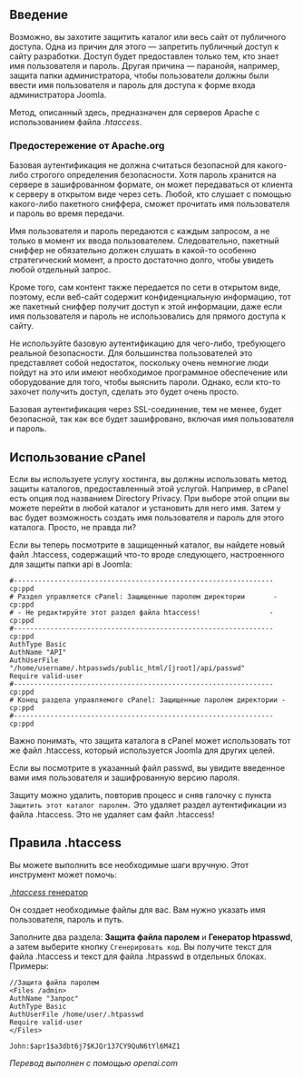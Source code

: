 <!-- Filename: How_do_you_password_protect_directories_using_htaccess%3F / Display title: Защита папок паролем  -->

## Введение

Возможно, вы захотите защитить каталог или весь сайт от публичного доступа. Одна из причин для этого — запретить публичный доступ к сайту разработки. Доступ будет предоставлен только тем, кто знает имя пользователя и пароль. Другая причина — паранойя, например, защита папки администратора, чтобы пользователи должны были ввести имя пользователя и пароль для доступа к форме входа администратора Joomla.

Метод, описанный здесь, предназначен для серверов Apache с использованием файла *.htaccess*.

### Предостережение от Apache.org

Базовая аутентификация не должна считаться безопасной для какого-либо строгого определения безопасности. Хотя пароль хранится на сервере в зашифрованном формате, он может передаваться от клиента к серверу в открытом виде через сеть. Любой, кто слушает с помощью какого-либо пакетного сниффера, сможет прочитать имя пользователя и пароль во время передачи.

Имя пользователя и пароль передаются с каждым запросом, а не только в момент их ввода пользователем. Следовательно, пакетный сниффер не обязательно должен слушать в какой-то особенно стратегический момент, а просто достаточно долго, чтобы увидеть любой отдельный запрос.

Кроме того, сам контент также передается по сети в открытом виде, поэтому, если веб-сайт содержит конфиденциальную информацию, тот же пакетный сниффер получит доступ к этой информации, даже если имя пользователя и пароль не использовались для прямого доступа к сайту.

Не используйте базовую аутентификацию для чего-либо, требующего реальной безопасности. Для большинства пользователей это представляет собой недостаток, поскольку очень немногие люди пойдут на это или имеют необходимое программное обеспечение или оборудование для того, чтобы выяснить пароли. Однако, если кто-то захочет получить доступ, сделать это будет очень просто.

Базовая аутентификация через SSL-соединение, тем не менее, будет безопасной, так как все будет зашифровано, включая имя пользователя и пароль.

## Использование cPanel

Если вы используете услугу хостинга, вы должны использовать метод защиты каталогов, предоставленный этой услугой. Например, в cPanel есть опция под названием Directory Privacy. При выборе этой опции вы можете перейти в любой каталог и установить для него имя. Затем у вас будет возможность создать имя пользователя и пароль для этого каталога. Просто, не правда ли?

Если вы теперь посмотрите в защищенный каталог, вы найдете новый файл .htaccess, содержащий что-то вроде следующего, настроенного для защиты папки api в Joomla:

```
#----------------------------------------------------------------cp:ppd
# Раздел управляется cPanel: Защищенные паролем директории       -cp:ppd
# - Не редактируйте этот раздел файла htaccess!                 -cp:ppd
#----------------------------------------------------------------cp:ppd
AuthType Basic
AuthName "API"
AuthUserFile "/home/username/.htpasswds/public_html/[jroot]/api/passwd"
Require valid-user
#----------------------------------------------------------------cp:ppd
# Конец раздела управляемого cPanel: Защищенные паролем директории -cp:ppd
#----------------------------------------------------------------cp:ppd
```
Важно понимать, что защита каталога в cPanel может использовать тот же файл .htaccess, который используется Joomla для других целей.

Если вы посмотрите в указанный файл passwd, вы увидите введенное вами имя пользователя и зашифрованную версию пароля.

Защиту можно удалить, повторив процесс и сняв галочку с пункта `Защитить этот каталог паролем.` Это удаляет раздел аутентификации из файла .htaccess. Это не удаляет сам файл .htaccess!

## Правила .htaccess

Вы можете выполнить все необходимые шаги вручную. Этот инструмент может помочь:

<a href="https://www.htaccessredirect.net/" rel="nofollow noreferrer noopener"><em>.htaccess</em> генератор</a>

Он создает необходимые файлы для вас. Вам нужно указать имя пользователя, пароль и путь.

Заполните два раздела: **Защита файла паролем** и **Генератор htpasswd**, а затем выберите кнопку `Сгенерировать код`. Вы получите текст для файла .htaccess и текст для файла .htpasswd в отдельных блоках.
Примеры:
```
//Защита файла паролем
<Files /admin>
AuthName "Запрос"
AuthType Basic
AuthUserFile /home/user/.htpasswd
Require valid-user
</Files>
```

```
John:$apr1$a3dbt6j7$KJQr137CY9QuN6tYl6M4Z1
```

*Перевод выполнен с помощью openai.com*

